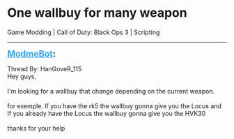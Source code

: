 # One wallbuy for many weapon
Game Modding | Call of Duty: Black Ops 3 | Scripting

---
<strong style="font-size: 1.4em;"><span style="text-decoration: underline;text-decoration-color: #34a7f9;"><span style="color:#34a7f9;">ModmeBot</span></span>:</strong>

<p>Thread By: HanGoveR_115<br />Hey guys,<br /> <br />I&#39;m looking for a wallbuy that change depending on the current weapon.<br /> <br />for exemple. If you have the rk5 the wallbuy gonna give you the Locus and If you already have the Locus the wallbuy gonna give you the HVK30 <br /> <br />thanks for your help</p>

